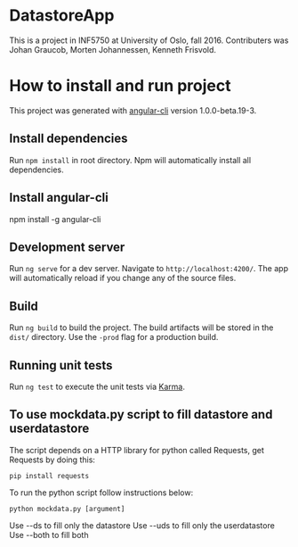 # DatastoreApp

This is a project in INF5750 at University of Oslo, fall 2016.  Contributers was Johan Graucob, Morten Johannessen, Kenneth Frisvold. 

# How to install and run project

This project was generated with [angular-cli](https://github.com/angular/angular-cli) version 1.0.0-beta.19-3.

## Install dependencies

Run `npm install` in root directory. Npm will automatically install all dependencies.

## Install angular-cli
npm install -g angular-cli

## Development server
Run `ng serve` for a dev server. Navigate to `http://localhost:4200/`. The app will automatically reload if you change any of the source files.

## Build

Run `ng build` to build the project. The build artifacts will be stored in the `dist/` directory. Use the `-prod` flag for a production build.

## Running unit tests

Run `ng test` to execute the unit tests via [Karma](https://karma-runner.github.io).

## To use mockdata.py script to fill datastore and userdatastore
The script depends on a HTTP library for python called Requests,
get Requests by doing this:
```
pip install requests
```

To run the python script follow instructions below:
```
python mockdata.py [argument]
```
Use --ds to fill only the datastore
Use --uds to fill only the userdatastore
Use --both to fill both
